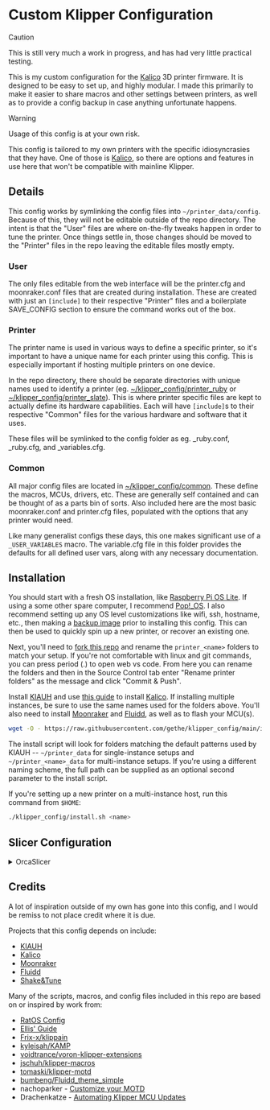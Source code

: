 Custom Klipper Configuration
============================

> [!CAUTION]
> This is still very much a work in progress, and has had very little practical
> testing.

This is my custom configuration for the [Kalico] 3D printer firmware. It is
designed to be easy to set up, and highly modular. I made this primarily to make
it easier to share macros and other settings between printers, as well as to
provide a config backup in case anything unfortunate happens.

> [!WARNING]
> Usage of this config is at your own risk.
>
> This config is tailored to my own printers with the specific idiosyncrasies
> that they have. One of those is [Kalico], so there are options and
> features in use here that won't be compatible with mainline Klipper.

Details
-------

This config works by symlinking the config files into `~/printer_data/config`.
Because of this, they will not be editable outside of the repo directory. The
intent is that the "User" files are where on-the-fly tweaks happen in order to
tune the printer. Once things settle in, those changes should be moved to the
"Printer" files in the repo leaving the editable files mostly empty.

### User ###

The only files editable from the web interface will be the printer.cfg and
moonraker.conf files that are created during installation. These are created
with just an `[include]` to their respective "Printer" files and a boilerplate
SAVE_CONFIG section to ensure the command works out of the box.

### Printer ###

The printer name is used in various ways to define a specific printer, so it's
important to have a unique name for each printer using this config. This is
especially important if hosting multiple printers on one device.

In the repo directory, there should be separate directories with unique names
used to identify a printer (eg. [~/klipper_config/printer_ruby](printer_ruby/)
or [~/klipper_config/printer_slate](printer_slate/)). This is where printer
specific files are kept to actually define its hardware capabilities. Each will
have `[include]`s to their respective "Common" files for the various hardware
and software that it uses.

These files will be symlinked to the config folder as eg. _ruby.conf, _ruby.cfg,
and _variables.cfg.

### Common ###

All major config files are located in [~/klipper_config/common](common/). These
define the macros, MCUs, drivers, etc. These are generally self contained and
can be thought of as a parts bin of sorts. Also included here are the most basic
moonraker.conf and printer.cfg files, populated with the options that any
printer would need.

Like many generalist configs these days, this one makes significant use of a
`_USER_VARIABLES` macro. The variable.cfg file in this folder provides the
defaults for all defined user vars, along with any necessary documentation.

Installation
------------

You should start with a fresh OS installation, like [Raspberry Pi OS Lite]. If
using a some other spare computer, I recommend [Pop!_OS]. I also recommend
setting up any OS level customizations like wifi, ssh, hostname, etc., then
making a [backup image] prior to installing this config. This can then be used
to quickly spin up a new printer, or recover an existing one.

Next, you'll need to [fork this repo] and rename the `printer_<name>` folders to
match your setup. If you're not comfortable with linux and git commands, you can
press period (.) to open web vs code. From here you can rename the folders and
then in the Source Control tab enter "Rename printer folders" as the message and
click "Commit & Push".

Install [KIAUH] and use [this guide] to install [Kalico]. If installing multiple
instances, be sure to use the same names used for the folders above. You'll also
need to install [Moonraker] and [Fluidd], as well as to flash your MCU(s).

``` bash
wget -O - https://raw.githubusercontent.com/gethe/klipper_config/main/install.sh | bash -s name
```

The install script will look for folders matching the default patterns used by
KIAUH -- `~/printer_data` for single-instance setups and `~/printer_<name>_data`
for multi-instance setups. If you're using a different naming scheme, the full
path can be supplied as an optional second parameter to the install script.

If you're setting up a new printer on a multi-instance host, run this command
from `$HOME`:

``` bash
./klipper_config/install.sh <name>
```

Slicer Configuration
--------------------

<details>
<summary>OrcaSlicer</summary>
In OrcaSlicer go to "Printer settings" -> "Machine start g-code" and update it to:

#### Start G-code ####

```gcode
START_PRINT EXTRUDER=[first_layer_temperature[initial_extruder]] BED=[first_layer_bed_temperature[initial_extruder]] CHAMBER=[chamber_temperature[initial_extruder]] MATERIAL=[filament_type[initial_extruder]]
```

#### End G-code ####

```gcode
END_PRINT
```

#### Before layer change G-code ####

```gcode
BEFORE_LAYER_CHANGE Z=[layer_z] LAYER=[layer_num]
```

#### After layer change G-code ####

```gcode
;[layer_z]
AFTER_LAYER_CHANGE
```

</details>

Credits
-------

A lot of inspiration outside of my own has gone into this config, and I would be
remiss to not place credit where it is due.

Projects that this config depends on include:

* [KIAUH]
* [Kalico]
* [Moonraker]
* [Fluidd]
* [Shake&Tune](https://github.com/Frix-x/klippain-shaketune/tree/main)

Many of the scripts, macros, and config files included in this repo are based on
or inspired by work from:

* [RatOS Config](https://github.com/Rat-OS/RatOS-configuration)
* [Ellis' Guide](https://ellis3dp.com/Print-Tuning-Guide/)
* [Frix-x/klippain](https://github.com/Frix-x/klippain)
* [kyleisah/KAMP](https://github.com/kyleisah/Klipper-Adaptive-Meshing-Purging)
* [voidtrance/voron-klipper-extensions](https://github.com/voidtrance/voron-klipper-extensions)
* [jschuh/klipper-macros](https://github.com/jschuh/klipper-macros)
* [tomaski/klipper-motd](https://github.com/tomaski/klipper-motd)
* [bumbeng/Fluidd_theme_simple](https://github.com/bumbeng/Fluidd_theme_simple)
* nachoparker - [Customize your MOTD](https://web.archive.org/web/20180729211018/https://ownyourbits.com/2017/04/05/customize-your-motd-login-message-in-debian-and-ubuntu/)
* Drachenkatze - [Automating Klipper MCU Updates](https://docs.vorondesign.com/community/howto/drachenkatze/automating_klipper_mcu_updates.html)

[KIAUH]: https://github.com/dw-0/kiauh
[Kalico]: https://github.com/KalicoCrew/kalico
[Moonraker]: https://github.com/Arksine/moonraker
[Fluidd]: https://github.com/fluidd-core/fluidd
[Raspberry Pi OS Lite]: https://www.raspberrypi.com/software/
[Pop!_OS]: https://pop.system76.com/
[backup image]: https://www.tomshardware.com/how-to/back-up-raspberry-pi-as-disk-image/
[this guide]: https://docs.kalico.gg/Migrating_from_Klipper.html#option-2-using-kiauh
[fork this repo]: https://github.com/gethe/klipper_config/fork
